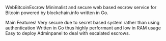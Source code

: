 WebBitcoinEscrow
Minimalist and secure web based escrow service for Bitcoin powered by blockchain.info written in Go.

Main Features!
Very secure due to secret based system rather than using authentication
Written in Go thus highly performant and low in RAM usage
Easy to deploy
Adminpanel to deal with escalated escrows.
